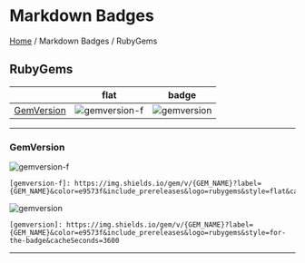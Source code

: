 # Markdown Badges

[Home](../../README.md) / Markdown Badges / RubyGems

## RubyGems

| | flat  | badge |
| --- | --- | --- |
| [GemVersion](#gemversion) | ![gemversion-f] | ![gemversion] |

---

### GemVersion

[gemversion-f]: https://img.shields.io/gem/v/rails?label=Rails&color=e9573f&include_prereleases&logo=rubygems&style=flat&cacheSeconds=3600

![gemversion-f]

```
[gemversion-f]: https://img.shields.io/gem/v/{GEM_NAME}?label={GEM_NAME}&color=e9573f&include_prereleases&logo=rubygems&style=flat&cacheSeconds=3600
```

[gemversion]: https://img.shields.io/gem/v/rails?label=Rails&color=e9573f&include_prereleases&logo=rubygems&style=for-the-badge&cacheSeconds=3600

![gemversion]

```
[gemversion]: https://img.shields.io/gem/v/{GEM_NAME}?label={GEM_NAME}&color=e9573f&include_prereleases&logo=rubygems&style=for-the-badge&cacheSeconds=3600
```

---
